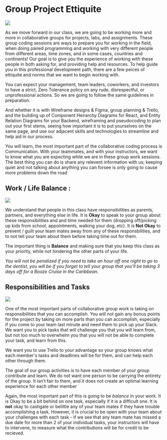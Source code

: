 # Group Project Ettiquite

<img src ="https://lawliberty.org/app/uploads/2020/05/Council-of-Elrond-1060x598.jpg"/>

As we move forward in our class, we are going to be working more and more in collaborative groups for projects, labs, and assignments. These group coding sessions are ways to prepare you for working in the field, when doing paired programming and working with very different people from different areas, time zones, and in some cases, countries and continents! Our goal is to give you the experience of working with these people in both asking for, and providing help and resources. To help guide you in this professional development path, there are a few peices of ettiquite and norms that we want to begin working with.


You can expect your management, team leaders, coworkers, and investors to have a strict, Zero Tolerance policy on any rude, disrespectful, or unprofessional actions. So we are going to follow the same guidelines in preparation.

And whether it is with Wireframe designs & Figma, group planning & Trello, and the building up of Component Heirarchy Diagrams for React, and Entity Relation Diagrams for your Backend, wireframing and pseudocoding to plan out your first stems, seeing how important it is to put yourselves on the same page, and use our adjacent skills and technologies to streamline and help aid in our process.


You will learn, the most important part of the collaborative coding process is Communication. With your teammates, and with your instructors, we want to know what you are expecting while we are in these group work sessions. The best thing you can do is share any relevent information with us; keeping quiet and not talking about anything you can forsee is only going to cause more problems down the road

## Work / Life Balance :


<img src="https://static.wikia.nocookie.net/lotrfanon/images/3/34/Frodo.jpg/revision/latest/thumbnail/width/360/height/360?cb=20090417063622"/>

We understand that people in this class have responsibilities as parents, partners, and everything else in life. It is **Okay** to speak to your group about these responsibilities and and time needed for them (dropping off/picking up kids from school, appointments, walking your dog, etc). It is **Not Okay** to prevent / guilt your team mates away from any of these responsbilities, and to not tell your team about them before taking time out for them.

The important thing is **Balance** and making sure that you keep this class as your priority, while not hindering the other parts of your life.

*You will not be penalized if you need to take an hour off one night to go to the dentist, you will be if you forget to tell your group that you'll be taking 3 days off for a Booze Cruise in the Caribbean.*

## Responsibilities and Tasks

<img src="https://images.squarespace-cdn.com/content/v1/5d35ea13690f4000010def45/1578501132694-SI05PXF9BLZFOFM20R8R/I-can-carry-you-800x401.jpg"/>

One of the most important parts of collaborative group work is taking on responsibilities that you can accomplish. You will not gain any bonus points for the project by taking on more parts than you can accomplish, especially if you come to your team last minute and need them to pick up your Slack. We want you to pick tasks that will challenge you that you will learn from, but not too much to overwhelm you that you will not be able to complete your task, and learn from this.

We want you to use Trello to your advantage so your group knows what each member's tasks and deadlines will be for them, and can help each other through them.

The goal of our group activities is to have each member of your group contribute and learn. We do not want one person to be carrying the entirety of the group. It isn't fair to them, and it does not create an optimal learning experience for each other member

Again, the most important part of this is going to be *balance* in your work. It is Okay to be a bit behind on one task, especially if it is a difficult one. It is **not** okay to castigate or belittle any of your team mates if they have trouble accomplishing a task. However, it is crucial to be open with your team about your challenges with each task - if we see that any team mate has missed a due date for more than 2 of your individual tasks, your instructors will have to intervene, to measure what the contributions will be for credit to be recieved. 
